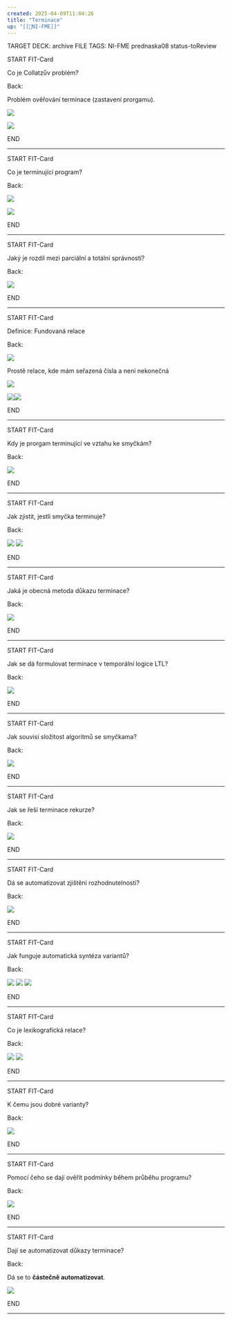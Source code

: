 ```yaml
---
created: 2025-04-09T11:04:26
title: "Terminace"
up: "[[📖NI-FME]]"
---
```


TARGET DECK: archive
FILE TAGS: NI-FME prednaska08 status-toReview


START
FIT-Card

Co je Collatzův problém?

Back:

Problém ověřování terminace (zastavení prorgamu).

![](../../Assets/Pasted%20image%2020250409110521.png)

<!-- DetailInfoStart -->
![](../../Assets/Pasted%20image%2020250409110534.png)
<!-- DetailInfoEnd -->
<!--ID: 1746599654720-->
END

---


START
FIT-Card

Co je terminující program?

Back:

![](../../Assets/Pasted%20image%2020250409110607.png)

<!-- ExampleStart -->
![](../../Assets/Pasted%20image%2020250409110616.png)
<!-- ExampleEnd -->
<!--ID: 1746599654728-->
END

---


START
FIT-Card

Jaký je rozdíl mezi parciální a totální správností?

Back:

<!-- DetailInfoStart -->
![](../../Assets/Pasted%20image%2020250409110735.png)
<!-- DetailInfoEnd -->
<!--ID: 1746599654735-->
END

---


START
FIT-Card

Definice: Fundovaná relace

Back:

![](../../Assets/Pasted%20image%2020250409110754.png)

Prostě relace, kde mám seřazená čísla a není nekonečná

<!-- ExampleStart -->
![](../../Assets/Pasted%20image%2020250409110804.png)

![](../../Assets/Pasted%20image%2020250409110825.png)![](../../Assets/Pasted%20image%2020250409110835.png)

<!-- ExampleEnd -->
<!--ID: 1746599654742-->
END

---


START
FIT-Card

Kdy je prorgam terminující ve vztahu ke smyčkám?

Back:

![](../../Assets/Pasted%20image%2020250409110859.png)
<!--ID: 1746599654750-->
END

---


START
FIT-Card

Jak zjistit, jestli smyčka terminuje?

Back:

![](../../Assets/Pasted%20image%2020250409110951.png)
![](../../Assets/Pasted%20image%2020250409111002.png)
<!--ID: 1746599654758-->
END

---


START
FIT-Card

Jaká je obecná metoda důkazu terminace?

Back:

![](../../Assets/Pasted%20image%2020250409111129.png)
<!--ID: 1746599654766-->
END

---


START
FIT-Card

Jak se dá formulovat terminace v temporální logice LTL?

Back:

![](../../Assets/Pasted%20image%2020250409111206.png)
<!--ID: 1746599654772-->
END

---


START
FIT-Card

Jak souvisí složitost algoritmů se smyčkama?

Back:

![](../../Assets/Pasted%20image%2020250409111251.png)
<!--ID: 1746599654785-->
END

---


START
FIT-Card

Jak se řeší terminace rekurze?

Back:

![](../../Assets/Pasted%20image%2020250409111322.png)
<!--ID: 1746599654793-->
END

---


START
FIT-Card

Dá se automatizovat zjištění rozhodnutelnosti?

Back:

![](../../Assets/Pasted%20image%2020250409111515.png)
<!--ID: 1746599654800-->
END

---


START
FIT-Card

Jak funguje automatická syntéza variantů?

Back:

![](../../Assets/Pasted%20image%2020250409111554.png)
![](../../Assets/Pasted%20image%2020250409111606.png)
![](../../Assets/Pasted%20image%2020250409111629.png)
<!--ID: 1746599654806-->
END

---


START
FIT-Card

Co je lexikografická relace?

Back:

![](../../Assets/Pasted%20image%2020250409111725.png)
![](../../Assets/Pasted%20image%2020250409111736.png)
<!--ID: 1746599654814-->
END

---


START
FIT-Card

K čemu jsou dobré varianty?

Back:

![](../../Assets/Pasted%20image%2020250409111757.png)
<!--ID: 1746599654822-->
END

---


START
FIT-Card

Pomocí čeho se dají ověřit podmínky během průběhu programu?

Back:

![](../../Assets/Pasted%20image%2020250409111816.png)
<!--ID: 1746599654828-->
END

---


START
FIT-Card

Dají se automatizovat důkazy terminace?

Back:

Dá se to **částečně automatizovat**.

![](../../Assets/Pasted%20image%2020250409111839.png)
<!--ID: 1746599654834-->
END

---

